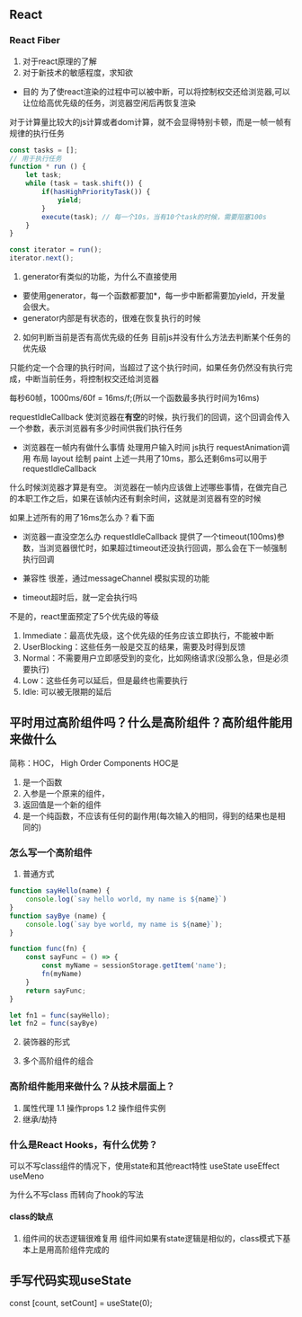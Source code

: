 ## React 
### React Fiber
1. 对于react原理的了解
2. 对于新技术的敏感程度，求知欲

* 目的
为了使react渲染的过程中可以被中断，可以将控制权交还给浏览器,可以让位给高优先级的任务，浏览器空闲后再恢复渲染

对于计算量比较大的js计算或者dom计算，就不会显得特别卡顿，而是一帧一帧有规律的执行任务
```js
const tasks = [];
// 用于执行任务
function * run () {
    let task;
    while (task = task.shift()) {
        if(hasHighPriorityTask()) {
            yield;
        }
        execute(task); // 每一个10s，当有10个task的时候，需要阻塞100s
    }
}

const iterator = run();
iterator.next();
```

1. generator有类似的功能，为什么不直接使用
* 要使用generator，每一个函数都要加*，每一步中断都需要加yield，开发量会很大。
* generator内部是有状态的，很难在恢复执行的时候

2. 如何判断当前是否有高优先级的任务
目前js并没有什么方法去判断某个任务的优先级

只能约定一个合理的执行时间，当超过了这个执行时间，如果任务仍然没有执行完成，中断当前任务，将控制权交还给浏览器

每秒60帧，1000ms/60f = 16ms/f;(所以一个函数最多执行时间为16ms)

requestIdleCallback
使浏览器在**有空**的时候，执行我们的回调，这个回调会传入一个参数，表示浏览器有多少时间供我们执行任务

* 浏览器在一帧内有做什么事情
处理用户输入时间
js执行
requestAnimation调用
布局 layout
绘制 paint
上述一共用了10ms，那么还剩6ms可以用于requestIdleCallback

什么时候浏览器才算是有空。
浏览器在一帧内应该做上述哪些事情，在做完自己的本职工作之后，如果在该帧内还有剩余时间，这就是浏览器有空的时候

如果上述所有的用了16ms怎么办？看下面

* 浏览器一直没空怎么办
requestIdleCallback 提供了一个timeout(100ms)参数，当浏览器很忙时，如果超过timeout还没执行回调，那么会在下一帧强制执行回调

* 兼容性
很差，通过messageChannel 模拟实现的功能

* timeout超时后，就一定会执行吗

不是的，react里面预定了5个优先级的等级

1. Immediate：最高优先级，这个优先级的任务应该立即执行，不能被中断
2. UserBlocking：这些任务一般是交互的结果，需要及时得到反馈
3. Normal：不需要用户立即感受到的变化，比如网络请求(没那么急，但是必须要执行)
4. Low：这些任务可以延后，但是最终也需要执行
5. Idle: 可以被无限期的延后

## 平时用过高阶组件吗？什么是高阶组件？高阶组件能用来做什么
简称：HOC， High Order Components
HOC是
1. 是一个函数
2. 入参是一个原来的组件，
3. 返回值是一个新的组件
4. 是一个纯函数，不应该有任何的副作用(每次输入的相同，得到的结果也是相同的)

###  怎么写一个高阶组件
1. 普通方式
```js
function sayHello(name) {
    console.log(`say hello world, my name is ${name}`)
}
function sayBye (name) {
    console.log(`say bye world, my name is ${name}`);
}

function func(fn) {
    const sayFunc = () => {
        const myName = sessionStorage.getItem('name');
        fn(myName)
    }
    return sayFunc;
}

let fn1 = func(sayHello);
let fn2 = func(sayBye)
```
2. 装饰器的形式


3. 多个高阶组件的组合


### 高阶组件能用来做什么？从技术层面上？
1. 属性代理
    1.1 操作props
    1.2 操作组件实例
2. 继承/劫持
    
### 什么是React Hooks，有什么优势？
可以不写class组件的情况下，使用state和其他react特性
useState
useEffect
useMeno

为什么不写class 而转向了hook的写法
#### class的缺点
1. 组件间的状态逻辑很难复用
组件间如果有state逻辑是相似的，class模式下基本上是用高阶组件完成的

## 手写代码实现useState

const [count, setCount] = useState(0);

```js
```

